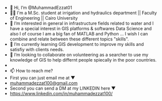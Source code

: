- 👋 Hi, I’m @MuhammadEzzat01 
- 🧑‍🎓 I'm a M.Sc. student at irrigation and hydraulics department || Faculty of Engineering || Cairo University
- 👀 I’m interested in general in infrastructure fields related to water and I have a special interest in GIS platforms & softwares 
      Data Science and also I of course I am a big fan of MATLAB and Python ...
      I wish I can combine and relate between these different topics "skills". 
- 🌱 I’m currently learning GIS development to improve my skills and satisfiy with clients needs.
- 💞️ I’m looking to collaborate on volunteering as a searcher to use my knowledge of GIS to help differnt people spiecally in the poor countries.  
- 
- 📫 How to reach me?
- First you can just email me at ▼
- muhammadezzat100@gmail.com
- Second you can send a DM at my LINKEDIN here ▼
- https://www.linkedin.com/in/muhammadezzat100/

<!---
MuhammadEzzat01/MuhammadEzzat01 is a ✨ special ✨ repository because its `README.md` (this file) appears on your GitHub profile.
You can click the Preview link to take a look at your changes.
--->
